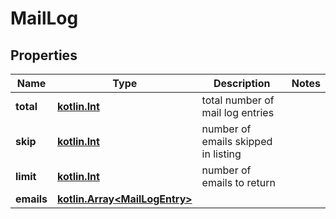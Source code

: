 # MailLog

## Properties
Name | Type | Description | Notes
------------ | ------------- | ------------- | -------------
**total** | [**kotlin.Int**](.md) | total number of mail log entries | 
**skip** | [**kotlin.Int**](.md) | number of emails skipped in listing | 
**limit** | [**kotlin.Int**](.md) | number of emails to return | 
**emails** | [**kotlin.Array&lt;MailLogEntry&gt;**](MailLogEntry.md) |  | 
